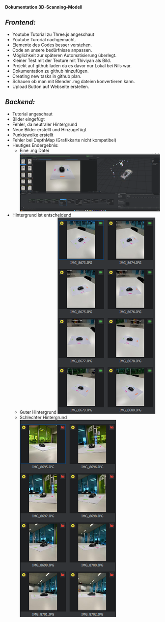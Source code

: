 **Dokumentation 3D-Scanning-Modell**

*Frontend:*
-
- Youtube Tutorial zu Three.js angeschaut
- Youtube Turorial nachgemacht.
- Elemente des Codes besser verstehen.
- Code an unsere bedürfnisse anpassen.
- Möglichkeit zur späteren Automatisierung überlegt.
- Kleiner Test mit der Texture mit Thiviyan als Bild.
- Projekt auf github laden da es davor nur Lokal bei Nils war.
- Dokumentation zu github hinzufügen.
- Creating new tasks in github plan.
- Schauen ob man mit Blender .mg dateien konvertieren kann.
- Upload Button auf Webseite erstellen.






*Backend:*
- 
- Tutorial angeschaut
- Bilder eingefügt
- Fehler, da neutraler Hintergrund
- Neue Bilder erstellt und Hinzugefügt
- Punktewolke erstellt
- Fehler bei DepthMap (Grafikkarte nicht kompatibel)
- Heutiges Endergebnis:
    - Eine .mg Datei
![Mg Datei](/Backend/Bilder/mesh.png)
- Hintergrund ist entscheidend
    - Guter Hintergrund
![Mg Datei](/Backend/Bilder/Rekonstruiert.png)
    - Schlechter Hintergrund
![Mg Datei](/Backend/Bilder/Nicht%20rekonstruiert.png)
